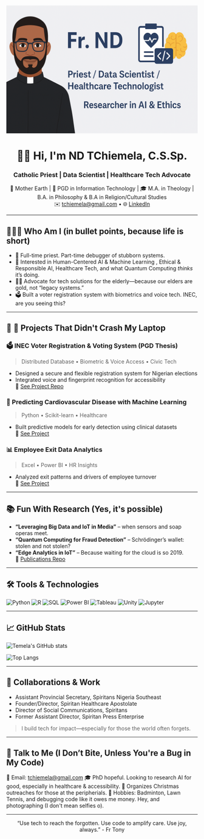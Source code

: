 <p align="center">
  <img src="https://raw.githubusercontent.com/Temela/Temela/main/banner.png" alt="Fr. ND Banner" />
</p>


<h1 align="center">👋🏽 Hi, I'm ND TChiemela, C.S.Sp.</h1>
<h3 align="center">Catholic Priest | Data Scientist | Healthcare Tech Advocate</h3>

<p align="center">
  📍 Mother Earth | 🔬 PGD in Information Technology | 🎓 M.A. in Theology | B.A. in Philosophy & B.A in Religion/Cultural Studies  
  <br>
  ✉️ <a href="mailto:tchiemela@gmail.com">tchiemela@gmail.com</a> • 🌐 <a href="https://www.linkedin.com/in/tchiemela">LinkedIn</a>
</p>

---
## 🧑🏽‍💻 Who Am I (in bullet points, because life is short)

- 📿 Full-time priest. Part-time debugger of stubborn systems.  
- 🧠 Interested in Human-Centered AI & Machine Learning , Ethical & Responsible AI, Healthcare Tech, and what Quantum Computing *thinks* it’s doing.
- 👴🏾 Advocate for tech solutions for the elderly—because our elders are gold, not “legacy systems.”
- 🗳 Built a voter registration system with biometrics and voice tech. INEC, are you seeing this?

---

## 🔬 🧪 Projects That Didn't Crash My Laptop

### 🗳️ INEC Voter Registration & Voting System (PGD Thesis)
> Distributed Database • Biometric & Voice Access • Civic Tech
- Designed a secure and flexible registration system for Nigerian elections
- Integrated voice and fingerprint recognition for accessibility  
🔗 [See Project Repo](https://github.com/Temela/INEC-Voter-System)

### 🧠 Predicting Cardiovascular Disease with Machine Learning
> Python • Scikit-learn • Healthcare  
- Built predictive models for early detection using clinical datasets  
🔗 [See Project](https://github.com/Temela/CardioRisk-ML)

### 📊 Employee Exit Data Analytics
> Excel • Power BI • HR Insights  
- Analyzed exit patterns and drivers of employee turnover  
🔗 [See Project](https://github.com/Temela/Employee-Exit-Analysis)

---

## 📚 Fun With Research (Yes, it's possible)

- **“Leveraging Big Data and IoT in Media”** – when sensors and soap operas meet.  
- **“Quantum Computing for Fraud Detection”** – Schrödinger’s wallet: stolen and not stolen?  
- **“Edge Analytics in IoT”** – Because waiting for the cloud is so 2019.  
🔗 [Publications Repo](https://github.com/Temela/publications)

---

## 🛠️ Tools & Technologies

![Python](https://img.shields.io/badge/Python-3670A0?style=for-the-badge&logo=python&logoColor=fff)
![R](https://img.shields.io/badge/R-276DC3?style=for-the-badge&logo=r&logoColor=white)
![SQL](https://img.shields.io/badge/SQL-003B57?style=for-the-badge)
![Power BI](https://img.shields.io/badge/Power%20BI-F2C811?style=for-the-badge&logo=powerbi&logoColor=black)
![Tableau](https://img.shields.io/badge/Tableau-E97627?style=for-the-badge&logo=tableau&logoColor=white)
![Unity](https://img.shields.io/badge/Unity-100000?style=for-the-badge&logo=unity&logoColor=white)
![Jupyter](https://img.shields.io/badge/Jupyter-F37626?style=for-the-badge&logo=jupyter&logoColor=white)

---

## 📈 GitHub Stats

![Temela's GitHub stats](https://github-readme-stats.vercel.app/api?username=Temela&show_icons=true&theme=default)

![Top Langs](https://github-readme-stats.vercel.app/api/top-langs/?username=Temela&layout=compact)
</p>

---

## 🤝 Collaborations & Work

- Assistant Provincial Secretary, Spiritans Nigeria Southeast  
- Founder/Director, Spiritan Healthcare Apostolate  
- Director of Social Communications, Spiritans  
- Former Assistant Director, Spiritan Press Enterprise  

> I build tech for impact—especially for those the world often forgets.

---

## 💬 Talk to Me (I Don’t Bite, Unless You're a Bug in My Code)
📧 Email: tchiemela@gmail.com
🎓 PhD hopeful. Looking to research AI for good, especially in healthcare & accessibility.
🧳 Organizes Christmas outreaches for those at the peripherials.
🎾 Hobbies: Badminton, Lawn Tennis, and debugging code like it owes me money. Hey, and photographing (I don't mean selfies o).

---

<p align="center">
  “Use tech to reach the forgotten. Use code to amplify care. Use joy, always.” 
  - Fr Tony
</p>
